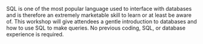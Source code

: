 SQL is one of the most popular language used to interface with databases and is therefore an extremely marketable skill to learn or at least be aware of. This workshop will give attendees a gentle introduction to databases and how to use SQL to make queries. No previous coding, SQL, or database experience is required.  
